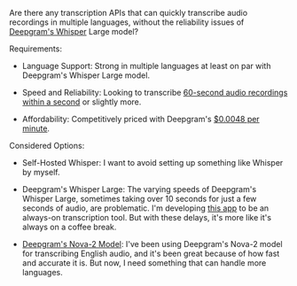 Are there any transcription APIs that can quickly transcribe audio recordings in multiple languages, without the reliability issues of [Deepgram's Whisper](https://deepgram.com/learn/improved-whisper-api) Large model?

Requirements:

- Language Support: Strong in multiple languages at least on par with Deepgram's Whisper Large model.

- Speed and Reliability: Looking to transcribe [60-second audio recordings within a second](https://github.com/8ta4/say/blob/ec3f41851f22a5847ebcce4af14565fdede35547/DONTREADME.md#latency) or slightly more.

- Affordability: Competitively priced with Deepgram's [$0.0048 per minute](https://deepgram.com/pricing#:~:text=Whisper%20Large-,%240.0048/min,-%240.0048/min).

Considered Options:

- Self-Hosted Whisper: I want to avoid setting up something like Whisper by myself.

- Deepgram's Whisper Large: The varying speeds of Deepgram's Whisper Large, sometimes taking over 10 seconds for just a few seconds of audio, are problematic. I'm developing [this app](https://github.com/8ta4/say) to be an always-on transcription tool. But with these delays, it's more like it's always on a coffee break.

- [Deepgram's Nova-2 Model](https://deepgram.com/learn/nova-2-speech-to-text-api): I've been using Deepgram's Nova-2 model for transcribing English audio, and it's been great because of how fast and accurate it is. But now, I need something that can handle more languages.
